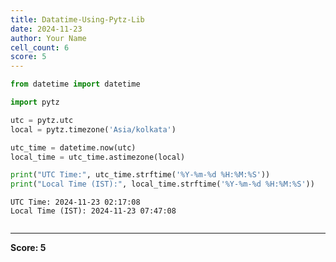 ```yaml
---
title: Datatime-Using-Pytz-Lib
date: 2024-11-23
author: Your Name
cell_count: 6
score: 5
---
```


```python
from datetime import datetime
```


```python
import pytz
```


```python
utc = pytz.utc
local = pytz.timezone('Asia/kolkata')
```


```python
utc_time = datetime.now(utc)
local_time = utc_time.astimezone(local)
```


```python
print("UTC Time:", utc_time.strftime('%Y-%m-%d %H:%M:%S'))
print("Local Time (IST):", local_time.strftime('%Y-%m-%d %H:%M:%S'))
```

    UTC Time: 2024-11-23 02:17:08
    Local Time (IST): 2024-11-23 07:47:08



```python

```


---
**Score: 5**
